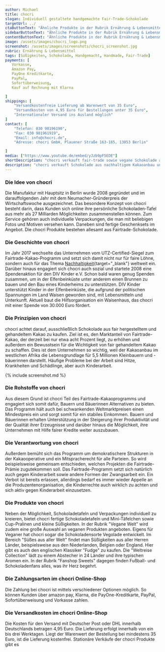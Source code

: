```yaml
---
author: Michael
title: chocri
slogan: Individuell gestaltete handgemachte Fair-Trade-Schokolade
targetUrl: ../
ctaButtonText: "Ähnliche Produkte in der Rubrik Ernährung & Lebensmittel"
sidebarButtonText: "Ähnliche Produkte in der Rubrik Ernährung & Lebensmittel"
contentButtonText: "Ähnliche Produkte in der Rubrik Ernährung & Lebensmittel"
image: /assets/images/chocri_logo.png
screenshot: /assets/images/screenshots/chocri_screenshot.jpg
rubric: Ernährung & Lebensmittel
tags: [Süßigkeiten, Schokolade, Handgemacht, Handmade, Fair-Trade]
payments: [
   Vorkasse,
   Amazon Pay,
   PayOne Kreditkarte,
   PayPal,
   Sofortüberweisung,
   Kauf auf Rechnung mit Klarna

]
shippings: [
    "Versandkostenfreie Lieferung ab Warenwert von 35 Euro",
    "Versandkosten von 4,95 Euro für Bestellungen unter 35 Euro",
    "Internationaler Versand ins Ausland möglich"
]
contact: [
    "Telefon: 030 98196190",
    "Fax: 030 981961919",
    "Email: info@chocri.de",
    "Adresse: chocri GmbH, Plauener Straße 163-165, 13053 Berlin"

]
media: ["https://www.youtube.de/embed/yJzb9pF5EDE"]
shortDescription: "chocri verkauft fair-trade sowie vegane Schokolade aus aller Welt und gestaltet handgemachte Geschenke nach individuellen Wünschen der Kunden"
description: "chocri verkauft Schokolade aus nachhaltigem Kakaoanbau und bezeichnet sich selbst als Deutschlands größte Online‑Confiserie. Der Marktführer von individualisierten Tafel-Schokoladen beliefert Privat- und Geschäftskunden in ganz Europa. chocri stellt Schokolade selbst her, verkauft aber auch andere namhafte Hersteller und Marken. chocri produziert Pralinen und Süßigkeiten, ist aber vor allem für seine handbestreuten Manufaktur-Schokoladen bekannt."
---
```


### Die Idee von chocri

Die Manufaktur mit Hauptsitz in Berlin wurde 2008 gegründet und im darauffolgenden Jahr mit dem Neumacher-Gründerpreis der Wirtschaftswoche ausgezeichnet. Das besondere Konzept von chocri besteht darin, dass Kunden sich online ihre persönliche Schokoladen-Tafel aus mehr als 27 Milliarden Möglichkeiten zusammenstellen können. Zum Service gehören auch individuelle Verpackungen, die man mit beliebigen Fotos und Motiven versehen kann. Daneben sind fertige Geschenksets im Angebot. Die chocri Produkte bestehen allesamt aus Fairtrade-Schokolade.

### Die Geschichte von chocri

Im Jahr 2017 wechselte das Unternehmen vom UTZ-Certified-Siegel zum Fairtrade-Kakao-Programm und setzt sich damit nicht nur für faire Löhne, sondern auch für das Thema [Nachhaltigkeit](https://www.chocri.de/infos/nachhaltige-schokolade){target="_blank"} weltweit ein. Darüber hinaus engagiert sich chocri auch sozial und startete 2008 eine Spendenaktion für den DIV Kinder e.V. Schon bald waren genug Spenden zusammen, um in der Elfenbeinküste unter anderem einen Brunnen zu bauen und den Bau eines Kinderheims zu unterstützen. DIV Kinder unterstützt Kinder in der Elfenbeinküste, die aufgrund der politischen Spannungen im Land Waisen geworden sind, mit Lebensmitteln und Unterkunft. Aktuell baut die Hilfsorganisation ein Waisenhaus, das chocri mit einer Spende von 30.000 Euro fördert. 

### Die Prinzipien von chocri

chocri achtet darauf, ausschließlich Schokolade aus fair hergestelltem und gehandeltem Kakao zu kaufen. Ziel ist es, den Marktanteil von Fairtrade-Kakao, der derzeit bei nur etwa acht Prozent liegt, zu erhöhen und außerdem ein Bewusstsein für die Wichtigkeit von fair gehandeltem Kakao zu schaffen. Dies ist dem Unternehmen so wichtig, weil der Kakaoanbau im westlichen Afrika die Lebensgrundlage für 5,5 Millionen Kleinbauern und -bäuerinnen darstellt. Häufige Probleme bei der Arbeit sind Hitze, Krankheiten und Schädlinge, aber auch Kinderarbeit. 

{% include screenshot.md %}

### Die Rohstoffe von chocri

Aus diesem Grund ist chocri Teil des Fairtrade-Kakaoprogramms und engagiert sich somit dafür, Bauern und Bäuerinnen Alternativen zu bieten. Das Programm hält auch bei schwankenden Weltmarktpreisen einen Mindestpreis ein und sorgt somit für ein stabiles Einkommen. Bauern und Bäuerinnen erhalten Unterstützung in der Steigerung ihrer Produktivität und der Qualität ihrer Erzeugnisse und darüber hinaus die Möglichkeit, ihre Unternehmen mit Hilfe fairer Kredite weiter auszubauen.

### Die Verantwortung von chocri

Außerdem bemüht sich das Programm um demokratischere Strukturen in der Kakaooperative und ein Mitspracherecht für alle Parteien. So wird beispielsweise gemeinsam entschieden, welchen Projekten die Fairtrade-Prämie zugutekommen soll. Das Fairtrade-Programm setzt sich natürlich auch gegen Kinderarbeit sowie andere Formen der Zwangsarbeit ein. Ein Verbot ist bereits erlassen, allerdings bedarf es immer wieder Appelle an die Produzentenorganisation, die Kinderrechte auch wirklich zu achten und sich aktiv gegen Kinderarbeit einzusetzen. 

### Die Produkte von chocri

Neben der Möglichkeit, Schokoladetafeln und Verpackungen individuell zu kreieren, bietet chocri fertige Schokoladetafeln und Mini-Täfelchen sowie Cup-Pralinen und kleine Süßigkeiten. In der Rubrik "Vegane Welt" wird zudem eine große Auswahl an veganen Produkten angeboten. Eigens für Veganer hat chocri sogar die Schokoladensorte Vegolade entwickelt. Im Bereich "Süßes aus aller Welt" findet man Süßigkeiten aus aller Herren Länder, beispielsweise aus den Niederlanden, Belgien oder England. Hier gibt es auch den englischen Klassiker "Fudge" zu kaufen. Die "Weltreise Collection" lädt zu einem Abstecher in 24 Länder und ihre typischen Aromen ein. In der Rubrik "Fanshop Sweets" dagegen finden Fußball- und Schokoladenfans alles, was ihr Herz begehrt.

### Die Zahlungsarten im chocri Online-Shop

Die Zahlung bei chocri ist mittels verschiedener Optionen möglich. So können Kunden über amazon pay, Klarna, die PayOne-Kreditkarte, PayPal, Sofortüberweisung und Vorkasse zahlen. 

### Die Versandkosten im chocri Online-Shop

Die Kosten für den Versand mit Deutscher Post oder DHL innerhalb Deutschlands betragen 4,95 Euro. Die Lieferung erfolgt innerhalb von ein bis drei Werktagen. Liegt der Warenwert der Bestellung bei mindestens 35 Euro, ist die Lieferung kostenfrei. Stationäre Verkäufe der chocri Produkte gibt es 



